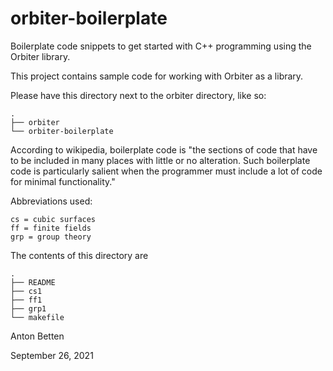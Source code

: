 # orbiter-boilerplate
Boilerplate code snippets to get started with C++ programming using the Orbiter library.

This project contains sample code for working with Orbiter as a library. 

Please have this directory next to the orbiter directory, like so:


    .
    ├── orbiter
    └── orbiter-boilerplate


According to wikipedia, boilerplate code is "the sections of code that have to be included in many places with little or no alteration. Such boilerplate code is particularly salient when the programmer must include a lot of code for minimal functionality."


Abbreviations used: 

    cs = cubic surfaces
    ff = finite fields
    grp = group theory


The contents of this directory are

    .
    ├── README
    ├── cs1
    ├── ff1
    ├── grp1
    └── makefile


Anton Betten

September 26, 2021

